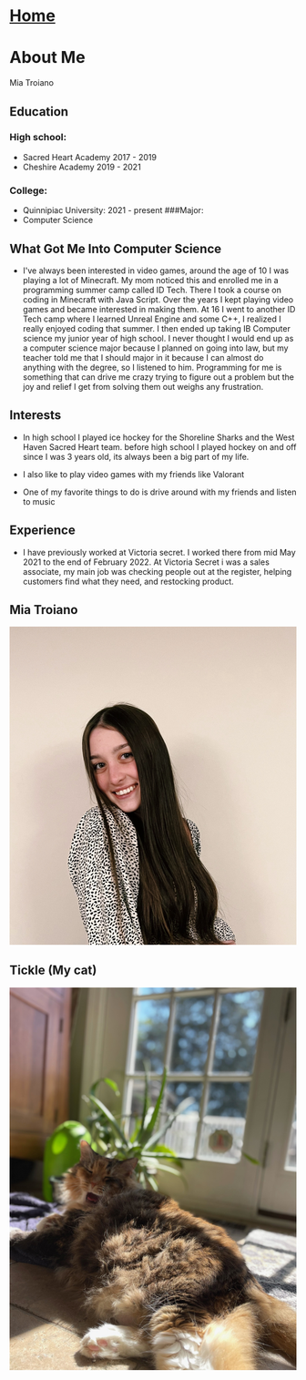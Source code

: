 # [Home](./)
# About Me
Mia Troiano

## Education

### High school:
- Sacred Heart Academy 2017 - 2019
- Cheshire Academy 2019 - 2021


### College:
- Quinnipiac University: 2021 - present
###Major:
- Computer Science

## What Got Me Into Computer Science
- I've always been interested in video games, around the age of 10 I was playing a lot of Minecraft. My mom noticed this and enrolled me in a programming summer camp called ID Tech. There I took a course on coding in Minecraft with Java Script. Over the years I kept playing video games and became interested in making them. At 16 I went to another ID Tech camp where I learned Unreal Engine and some C++, I realized I really enjoyed coding that summer. I then ended up taking IB Computer science my junior year of high school. I never thought I would end up as a computer science major because I planned on going into law, but my teacher told me that I should major in it because I can almost do anything with the degree, so I listened to him. Programming for me is something that can drive me crazy trying to figure out a problem but the joy and relief I get from solving them out weighs any frustration.

## Interests
- In high school I played ice hockey for the Shoreline Sharks and the West Haven Sacred Heart team. before high school I played hockey on and off since I was 3 years old, its always been a big part of my life.

- I also like to play video games with my friends like Valorant

- One of my favorite things to do is drive around with my friends and listen to music

## Experience
- I have previously worked at Victoria secret. I worked there from mid May 2021 to the end of February 2022. At Victoria Secret i was a sales associate, my main job was checking people out at the register, helping customers find what they need, and restocking product.

## Mia Troiano
![](./miat.jpeg)


## Tickle (My cat)
![](tickle.jpeg)
